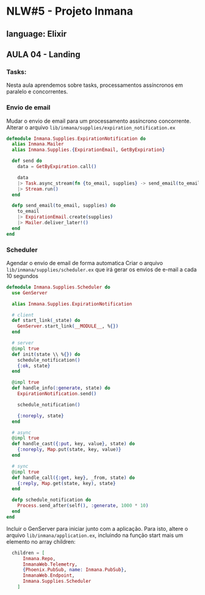 # NLW#5 - Projeto Inmana

## language: Elixir

## AULA 04 - Landing

### Tasks:

Nesta aula aprendemos sobre tasks, processamentos assíncronos em paralelo e concorrentes.

### Envio de email

Mudar o envio de email para um processamento assíncrono concorrente.
Alterar o arquivo `lib/inmana/supplies/expiration_notification.ex`

```elixir
defmodule Inmana.Supplies.ExpirationNotification do
  alias Inmana.Mailer
  alias Inmana.Supplies.{ExpirationEmail, GetByExpiration}

  def send do
    data = GetByExpiration.call()

    data
    |> Task.async_stream(fn {to_email, supplies} -> send_email(to_email, supplies) end)
    |> Stream.run()
  end

  defp send_email(to_email, supplies) do
    to_email
    |> ExpirationEmail.create(supplies)
    |> Mailer.deliver_later!()
  end
end
```

### Scheduler

Agendar o envio de email de forma automatica
Criar o arquivo `lib/inmana/supplies/scheduler.ex` que irá gerar os envios de e-mail a cada 10 segundos

```elixir
defmodule Inmana.Supplies.Scheduler do
  use GenServer

  alias Inmana.Supplies.ExpirationNotification

  # client
  def start_link(_state) do
    GenServer.start_link(__MODULE__, %{})
  end

  # server
  @impl true
  def init(state \\ %{}) do
    schedule_notification()
    {:ok, state}
  end

  @impl true
  def handle_info(:generate, state) do
    ExpirationNotification.send()

    schedule_notification()

    {:noreply, state}
  end

  # async
  @impl true
  def handle_cast({:put, key, value}, state) do
    {:noreply, Map.put(state, key, value)}
  end

  # sync
  @impl true
  def handle_call({:get, key}, _from, state) do
    {:reply, Map.get(state, key), state}
  end

  defp schedule_notification do
    Process.send_after(self(), :generate, 1000 * 10)
  end
end
```

Incluir o GenServer para iniciar junto com a aplicação. Para isto, altere o arquivo `lib/inmana/application.ex`, incluindo na função start mais um elemento no array children:

```elixir
  children = [
      Inmana.Repo,
      InmanaWeb.Telemetry,
      {Phoenix.PubSub, name: Inmana.PubSub},
      InmanaWeb.Endpoint,
      Inmana.Supplies.Scheduler
    ]
```
